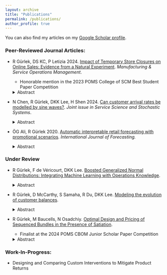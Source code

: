 ```yaml
---
layout: archive
title: "Publications"
permalink: /publications/
author_profile: true
---
```


You can also find my articles on my [Google Scholar profile](https://scholar.google.com.tr/citations?user=DQBndrcAAAAJ&hl=en).

### Peer-Reviewed Journal Articles:
- R Gürlek, DS KC, P Letizia 2024. [Impact of Temporary Store Closures on Online Sales: Evidence from a Natural Experiment](https://papers.ssrn.com/sol3/papers.cfm?abstract_id=4245832). *Manufacturing & Service Operations Management*.
	- Honorable mention in the 2023 POMS College of SCM Best Student Paper Competition
   <details><summary> Abstract </summary> <br> <b>Problem definition:</b> This paper examines the impact of retail store closures on omnichannel sales and consumer shopping behavior in the context of the COVID-19 pandemic. To explain the likelihood of store closure, we develop a novel instrumental variable motivated by varying geopolitical responses across the US to the pandemic. <br><b>Methodology/Results:</b> Using data from a luxury fashion retailer, we find that when a store is closed, the volume of online orders originating from its location increases by 24%. Furthermore, when the retailer closes 10% of its stores, the omnichannel total sales (offline + online) decrease by 5.5%. Notably, our findings indicate that the online channel enables the retailer to recover 11% of offline sales that would have otherwise been lost due to store closures. We also show that compared to existing e-shoppers, new e-shoppers are more likely to order popular product models in an effort to mitigate the heightened mismatch risk associated with online transactions. For new e-shoppers, the likelihood of ordering a popular model stands at 70%, whereas it is 45% for existing online consumers. Additionally, the conservative behavior of favoring popular models reduces the likelihood of returns by new e-shoppers. <br><b>Managerial implications:</b> Even for luxury apparel often associated with in-store purchases requiring “touch and feel” and customer tryout, the option to purchase online proves immensely valuable. The tendency of new e-shoppers to limit product mismatch risk by choosing popular products may create an opportunity for retailers to strategically target these inexperienced online customers with advertisements, product promotions, or virtual fitting rooms, all geared toward reducing online shopping risk of product mismatch. </details>

- N Chen, R Gürlek, DKK Lee, H Shen 2024. [Can customer arrival rates be modelled by sine waves?](https://pubsonline.informs.org/doi/full/10.1287/serv.2022.0045). *Joint issue in Service Science and Stochastic Systems*.
   <details><summary> Abstract </summary> <br> Customer arrival patterns observed in the real world typically exhibit strong seasonal effects. It is therefore natural to ask, can a nonhomogeneous Poisson process (NHPP) with a rate function that is the simple sum of sinusoids provide an adequate description of reality? If so, how can the sinusoidal NHPP be used to improve the performance of service systems? We empirically validate that the sinusoidal NHPP is consistent with arrival data from two settings of great interest in service operations: patient arrivals to an emergency department and customer calls to a bank call centre. This finding provides rigorous justification for the use of the sinusoidal NHPP assumption in many existing queuing models. We also clarify why a sinusoidal NHPP model is more suitable than the standard NHPP when the underlying arrival pattern is aperiodic (e.g., does not follow a weekly cycle). This is illustrated using data from a car dealership and also via a naturalistic staffing simulation based on the call centre. On the other hand, if the arrival pattern is periodic, we explain why both models should perform comparably. Even then, the sinusoidal NHPP is still necessary for managers to use to verify that the arrival pattern is indeed periodic, a step that is seldom performed in applications. Code for fitting the sinusoidal NHPP to data is provided on GitHub. </details>

- ÖG Ali, R Gürlek 2020. [Automatic interpretable retail forecasting with promotional scenarios](https://www.sciencedirect.com/science/article/abs/pii/S0169207020300200). *International Journal of Forecasting.*
   <details><summary> Abstract </summary> <br> Budgeting and planning processes require medium-term sales forecasts with marketing scenarios. The complexity in modern retailing necessitates consistent, automatic forecasting and insight generation. Remedies to the high dimensionality problem have drawbacks; black box machine learning methods require voluminous data and lack insights, while regularization may bias causal estimates in interpretable models. <br> The proposed FAIR (Fully Automatic Interpretable Retail Forecasting) method supports the retail planning process with multi-step-ahead category-store level forecasts, scenario evaluations, and insights. It considers category-store-specific seasonality, focal- and cross-category marketing, and adaptive base sales while dealing with regularization-induced confounding. <br> We show, with three chains from the IRI dataset involving 30 categories, that regularization-induced confounding decreases forecast accuracy. By including focal- and cross-category marketing, as well as random disturbances, forecast accuracy is increased. FAIR is more accurate than the black box machine learning method Boosted Trees and other benchmarks while also providing insights that are in line with the marketing literature. </details>

### Under Review
- R Gürlek, F de Véricourt, DKK Lee. [Boosted Generalized Normal Distributions: Integrating Machine Learning with Operations Knowledge](https://papers.ssrn.com/sol3/papers.cfm?abstract_id=4906838).
	<details><summary> Abstract </summary> <br> Applications of machine learning (ML) techniques to operational settings often face two challenges: i) ML methods mostly provide point predictions whereas many operational problems require distributional information; and ii) They typically do not incorporate the extensive body of knowledge in the operations literature, particularly the findings that characterize specific distributions. We introduce a novel methodology, the boosted Generalized Normal Distribution (<em>b</em>GND), to address these challenges. <em>b</em>GND leverages gradient boosted trees to flexibly estimate the parameters of the GND as functions of covariates, and can be used to model a wide range of parametric distributions encountered in operations. We establish <em>b</em>GND's statistical consistency, thereby extending this key property to special cases studied in the ML literature that lacked such guarantees. Using data from a large academic emergency department in the U.S., we show that the distributional forecasts of patient wait and service times can be meaningfully improved by leveraging findings from the healthcare operations literature. Relative to forecasts from the distribution-agnostic ML benchmark, <em>b</em>GND can potentially improve patient satisfaction by 9% and increase hospital earnings by \$120,000 per 10,000 visits. Our work underscores the importance of integrating ML with operations knowledge to enhance distributional forecasts. </details>

 - R Gürlek, D McCarthy, S Samaha, R Du, DKK Lee. [Modeling the evolution of customer balances]([https://papers.ssrn.com/sol3/papers.cfm?abstract_id=4906838](https://papers.ssrn.com/sol3/papers.cfm?abstract_id=4963464)).
	<details><summary> Abstract </summary> <br> Customer balances are critical drivers of customer lifetime value in numerous industries such as banking, asset management, brokerage, and financial technology. However, no prior research focuses on accurately projecting the evolution of individual-level customer balances. We propose the first model specifically suited to this task, addressing the unique empirical challenges associated with balance-driven businesses. Our model leverages the empirical regularity that non-zero customer balances are remarkably similar to that of a log-Laplace distribution, implying greater efficiency and goodness-of-fit by incorporating this parametric knowledge. The proposed parametric machine learning model does this by modeling customer balances with a log-Laplace distribution, allowing the parameters of the Laplace distribution to vary flexibly as a function of customer covariates. Using data from a major U.S. bank, we demonstrate that our approach outperforms both purely parametric and non-parametric alternatives. Furthermore, the model offers valuable insights for marketers, such as identifying which customer segments to prioritize for acquisition. For example, we find that younger and older customers tend to generate higher revenues, and customers without credit history are more valuable than those with low credit scores. The proposed approach provides a robust, portable foundation for improving customer acquisition and retention strategies in balance-driven industries. </details>

- R Gürlek, M Baucells, N Osadchiy. [Optimal Design and Pricing of Sequenced Bundles in the Presence of Satiation](https://papers.ssrn.com/sol3/papers.cfm?abstract_id=4648305). 
	- Finalist at the 2024 POMS CBOM Junior Scholar Paper Competition 
   <details><summary> Abstract </summary> <br> <b>Problem definition:</b> Sequencing of consumption has significant implications for enjoyment of experiential goods and derived ex-post utility due to psychological and physiological effects, such as satiation, habituation, or memory decay. In this paper, we examine the effect of consumption sequencing on ex-ante valuations of bundles, with the goal of increasing consumer surplus and revenue. <br> <b>Methodology/results:</b> We conduct a lab experiment to elicit preferences and willingness to pay for three bundles of goods consisting of two high (H) type products and one low (L) type product that vary only in the position of low type product. We find that consistent with the satiation model, 53% of subjects prefer the HLH sequence, placing an approximately 2.7% greater ex-ante valuation over the second-best LHH sequence. The LHH sequence is optimal under the acclimation, and memory decay model and preferred by 31% of subjects. The front-loaded HHL sequence, optimal under the discounted expected utility model, is preferred by 16% of subjects. We estimate the parameters of the satiation model and find that satiation effects are significant with a half-life of 17 hours. <br> <b>Managerial implications:</b> Using the calibrated satiation model, we optimize consumption for each period and find that, compared to a bundle with equal consumption in each period, the optimal bundle has a greater selling probability and achieves a revenue lift in excess of 4.5%. </details>

### Work-In-Progress:
- Designing and Comparing Custom Interventions to Mitigate Product Returns
